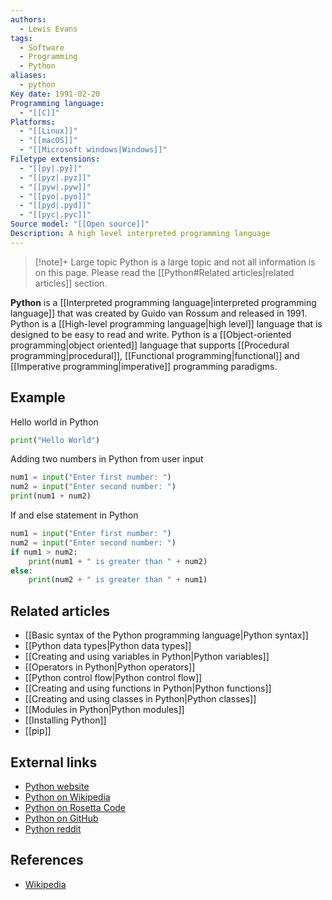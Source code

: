 ```yaml
---
authors:
  - Lewis Evans
tags:
  - Software
  - Programming
  - Python
aliases:
  - python
Key date: 1991-02-20
Programming language:
  - "[[C]]"
Platforms:
  - "[[Linux]]"
  - "[[macOS]]"
  - "[[Microsoft windows|Windows]]"
Filetype extensions:
  - "[[py|.py]]"
  - "[[pyz|.pyz]]"
  - "[[pyw|.pyw]]"
  - "[[pyo|.pyo]]"
  - "[[pyd|.pyd]]"
  - "[[pyc|.pyc]]"
Source model: "[[Open source]]"
Description: A high level interpreted programming language
---
```

> [!note]+ Large topic
> Python is a large topic and not all information is on this page. Please read the [[Python#Related articles|related articles]] section.

**Python** is a [[Interpreted programming language|interpreted programming language]] that was created by Guido van Rossum and released in 1991. Python is a [[High-level programming language|high level]] language that is designed to be easy to read and write. Python is a [[Object-oriented programming|object oriented]] language that supports [[Procedural programming|procedural]], [[Functional programming|functional]] and [[Imperative programming|imperative]] programming paradigms. 

## Example

Hello world in Python
```python
print("Hello World")
```

Adding two numbers in Python from user input
```python
num1 = input("Enter first number: ")
num2 = input("Enter second number: ")
print(num1 + num2)
```

If and else statement in Python
```python
num1 = input("Enter first number: ")
num2 = input("Enter second number: ")
if num1 > num2:
    print(num1 + " is greater than " + num2)
else:
    print(num2 + " is greater than " + num1)
```

## Related articles
- [[Basic syntax of the Python programming language|Python syntax]]
- [[Python data types|Python data types]]
- [[Creating and using variables in Python|Python variables]]
- [[Operators in Python|Python operators]]
- [[Python control flow|Python control flow]]
- [[Creating and using functions in Python|Python functions]]
- [[Creating and using classes in Python|Python classes]]
- [[Modules in Python|Python modules]]
- [[Installing Python]]
- [[pip]]

## External links
- [Python website](https://www.python.org/)
- [Python on Wikipedia](https://en.wikipedia.org/wiki/Python_(programming_language))
- [Python on Rosetta Code](https://rosettacode.org/wiki/Category:Python)
- [Python on GitHub](https://www.github.com/python/cpython)
- [Python reddit](https://www.reddit.com/r/Python/)

## References
- [Wikipedia](https://en.wikipedia.org/wiki/Python_(programming_language))